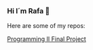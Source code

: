 ### Hi I´m Rafa 👋

Here are some of my repos:

[Programming II Final Project](https://github.com/ucudal/PII_2021_2_Equipo12)

<!--
**RafaFil/RafaFil** is a ✨ _special_ ✨ repository because its `README.md` (this file) appears on your GitHub profile.

Here are some ideas to get you started:

- 🔭 I’m currently working on ...
- 🌱 I’m currently learning ...
- 👯 I’m looking to collaborate on ...
- 🤔 I’m looking for help with ...
- 💬 Ask me about ...
- 📫 How to reach me: ...
- 😄 Pronouns: ...
- ⚡ Fun fact: ...
-->

